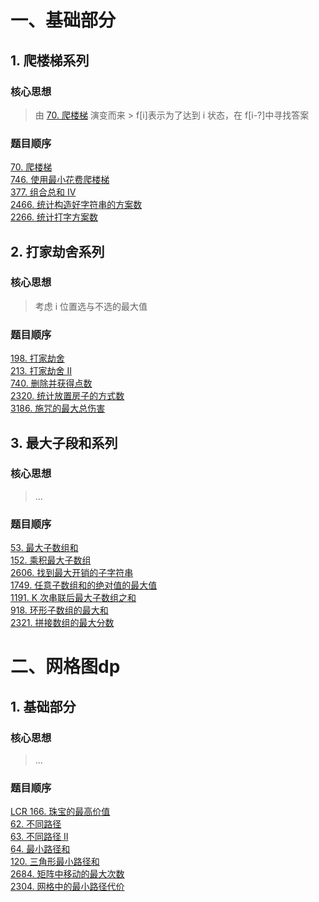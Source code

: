 # 一、基础部分

## 1. 爬楼梯系列
### 核心思想
> 由 [70. 爬楼梯](https://leetcode.cn/problems/climbing-stairs/description/) 演变而来  > f[i]表示为了达到 i 状态，在 f[i-?]中寻找答案  
### 题目顺序  
[70. 爬楼梯](https://leetcode.cn/problems/climbing-stairs/description/)    
[746. 使用最小花费爬楼梯](https://leetcode.cn/problems/min-cost-climbing-stairs/)    
[377. 组合总和 Ⅳ](https://leetcode.cn/problems/combination-sum-iv/description/)    
[2466. 统计构造好字符串的方案数](https://leetcode.cn/problems/count-ways-to-build-good-strings/description/)    
[2266. 统计打字方案数](https://leetcode.cn/probhlems/count-number-of-texts/)

## 2. 打家劫舍系列
### 核心思想
> 考虑 i 位置选与不选的最大值
### 题目顺序
[198. 打家劫舍](https://leetcode.cn/problems/house-robber/description/)    
[213. 打家劫舍 II](https://leetcode.cn/problems/house-robber-ii/)    
[740. 删除并获得点数](https://leetcode.cn/problems/delete-and-earn/)    
[2320. 统计放置房子的方式数](https://leetcode.cn/problems/count-number-of-ways-to-place-houses/description/)    
[3186. 施咒的最大总伤害](https://leetcode.cn/problems/maximum-total-damage-with-spell-casting/)

## 3. 最大子段和系列
### 核心思想
> ...

### 题目顺序
[53. 最大子数组和](https://leetcode.cn/problems/maximum-subarray/description/)    
[152. 乘积最大子数组](https://leetcode.cn/problems/maximum-product-subarray/)    
[2606. 找到最大开销的子字符串](https://leetcode.cn/problems/find-the-substring-with-maximum-cost/description/)    
[1749. 任意子数组和的绝对值的最大值](https://leetcode.cn/problems/maximum-absolute-sum-of-any-subarray/)    
[1191. K 次串联后最大子数组之和](https://leetcode.cn/problems/k-concatenation-maximum-sum/description/)    
[918. 环形子数组的最大和](https://leetcode.cn/problems/maximum-sum-circular-subarray/description/)    
[2321. 拼接数组的最大分数](https://leetcode.cn/problems/maximum-score-of-spliced-array/description/)

# 二、网格图dp
## 1. 基础部分
### 核心思想
> ...

### 题目顺序
[LCR 166. 珠宝的最高价值](https://leetcode.cn/problems/li-wu-de-zui-da-jie-zhi-lcof/)  
[62. 不同路径](https://leetcode.cn/problems/unique-paths/)   
[63. 不同路径 II](https://leetcode.cn/problems/unique-paths-ii/)  
[64. 最小路径和](https://leetcode.cn/problems/minimum-path-sum/)  
[120. 三角形最小路径和](https://leetcode.cn/problems/triangle/)  
[2684. 矩阵中移动的最大次数](https://leetcode.cn/problems/maximum-number-of-moves-in-a-grid/)  
[2304. 网格中的最小路径代价](https://leetcode.cn/problems/minimum-path-cost-in-a-grid/)  
